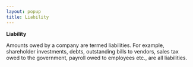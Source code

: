 ```yaml
---
layout: popup
title: Liability
---
```



**Liability**


Amounts owed by a company are termed liabilities. For example, shareholder investments, debts, outstanding bills to vendors, sales tax owed to the government, payroll owed to employees etc., are all liabilities.
